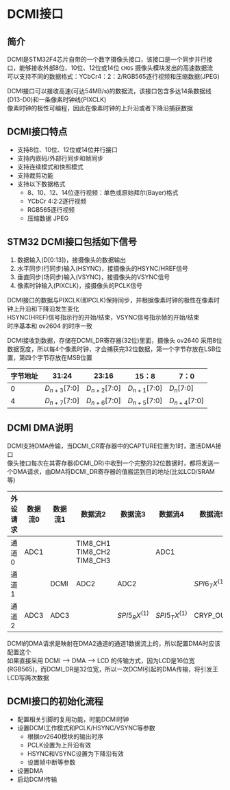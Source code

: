 # DCMI接口
## 简介
DCMI是STM32F4芯片自带的一个数字摄像头接口，该接口是一个同步并行接口，能够接收外部8位、10位、12位或14位 `CMOS` 摄像头模块发出的高速数据流  
可以支持不同的数据格式：YCbCr4：2：2/RGB565逐行视频和压缩数据(JPEG)

DCMI接口可以接收高速(可达54MB/s)的数据流，该接口包含多达14条数据线(D13-D0)和一条像素时钟线(PIXCLK)  
像素时钟的极性可编程，因此在像素时钟的上升沿或者下降沿捕获数据

## DCMI接口特点
+ 支持8位、10位、12位或14位并行接口
+ 支持内嵌码/外部行同步和帧同步
+ 支持连续模式和快照模式
+ 支持裁剪功能
+ 支持以下数据格式
	+ 8、10、12、14位逐行视频：单色或原始拜尔(Bayer)格式
	+ YCbCr 4:2:2逐行视频
	+ RGB565逐行视频
	+ 压缩数据 JPEG

## STM32 DCMI接口包括如下信号
1. 数据输入(D[0:13])，接摄像头的数据输出
2. 水平同步(行同步)输入(HSYNC)，接摄像头的HSYNC/HREF信号
3. 垂直同步(场同步)输入(VSYNC)，接摄像头的VSYNC信号
4. 像素时钟输入(PIXCLK)，接摄像头的PCLK信号

DCMI接口的数据与PIXCLK(即PCLK)保持同步，并根据像素时钟的极性在像素时钟上升沿和下降沿发生变化  
HSYNC(HREF)信号指示行的开始/结束，VSYNC信号指示帧的开始/结束  
时序基本和 ov2604 的时序一致

DCMI接收到数据，存储在DCMI_DR寄存器(32位)里面，摄像头 ov2640 采用8位数据宽度，所以每4个像素时钟，才会捕获完32位数据，第一个字节存放在LSB位置，第四个字节存放在MSB位置

| 字节地址 | 31:24          | 23:16          | 15：8          | 7：0           |
| -------- | -------------- | -------------- | -------------- | -------------- |
| 0        | $D_{n+3}$[7:0] | $D_{n+2}$[7:0] | $D_{n+1}$[7:0] | $D_{n}$[7:0]   |
| 4        | $D_{n+7}$[7:0] | $D_{n+6}$[7:0] | $D_{n+5}$[7:0] | $D_{n+4}$[7:0] |


## DCMI DMA说明
DCMI支持DMA传输，当DCMI_CR寄存器中的CAPTURE位置为1时，激活DMA接口  
像头接口每次在其寄存器(DCMI_DR)中收到一个完整的32位数据时，都将发送一个DMA请求，由DMA将DCMI_DR寄存器的值搬运到目的地址(比如LCD/SRAM等)

| 外设请求 | 数据流0 | 数据流1 | 数据流2                            | 数据流3         | 数据流4         | 数据流5         | 数据流6                            | 数据流7 |
| -------- | ------- | ------- | ---------------------------------- | --------------- | --------------- | --------------- | ---------------------------------- | ------- |
| 通道0    | ADC1    |         | TIM8_CH1</br>TIM8_CH2</br>TIM8_CH3 |                 | ADC1            |                 | TIM1_CH1</br>TIM1_CH2</br>TIM1_CH3 |         |
| 通道1    |         | DCMI    | ADC2                               | ADC2            |                 | $SPI6_TX^{(1)}$ | $SPI6_RX^{(1)}$                    | DCMI    |
| 通道2    | ADC3    | ADC3    |                                    | $SPI5_RX^{(1)}$ | $SPI5_TX^{(1)}$ | CRYP_OUT        | CRYP_IN                            | HASH_IN |


DCMI的DMA请求是映射在DMA2通道的通道1数据流上的，所以配置DMA时应该配置这个  
如果直接采用 DCMI --> DMA --> LCD 的传输方式，因为LCD是16位宽(RGB565)，而DCMI_DR是32位宽，所以一次DCMI引起的DMA传输，将引发王LCD写两次数据


## DCMI接口的初始化流程
+ 配置相关引脚的复用功能，时能DCMI时钟
+ 设置DCMI工作模式和PCLK/HSYNC/VSYNC等参数
	+ 根据ov2640模块的输出时序
	+ PCLK设置为上升沿有效
	+ HSYNC和VSYNC设置为下降沿有效
	+ 设置帧中断等参数
+ 设置DMA
+ 启动DCMI传输